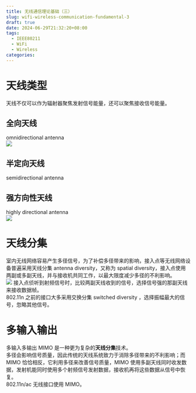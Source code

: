 ```yaml
---
title: 无线通信理论基础（三）
slug: wifi-wireless-communication-fundamental-3
draft: true
date: 2024-06-29T21:32:20+08:00
tags:
  - IEEE80211
  - WiFi
  - Wireless
categories:
---
```


# 天线类型

天线不仅可以作为辐射器聚焦发射信号能量，还可以聚焦接收信号能量。<br>

## 全向天线

omnidirectional antenna<br>
![](https://img.jaxwang.top/2024/06/8d67a716318a0407ad4e64bbccff2bf1.png)


## 半定向天线

semidirectional antenna<br>



## 强方向性天线

highly directional antenna<br>
![](https://img.jaxwang.top/2024/06/2ab3b010ce0c5ac82c7f77835711222c.png)


# 天线分集
室内无线网络容易产生多径信号，为了补偿多径带来的影响，接入点等无线网络设备普遍采用天线分集 antenna diversity，又称为 spatial diversity，接入点使用两副或多副天线，并与接收机共同工作，以最大限度减少多径的不利影响。<br>
![](https://img.jaxwang.top/2024/06/2477ab1897b0bffc445f4c20a0348d09.png)
接入点侦听到射频信号时，比较两副天线收到的信号，选择信号强的那副天线来接收数据帧。<br>
802.11n 之前的接口大多采用交换分集 switched diversity ，选择振幅最大的信号，忽略其他信号。<br>

# 多输入输出
多输入多输出 MIMO 是一种更为复杂的**天线分集**技术。<br>
多径会影响信号质量，因此传统的天线系统致力于消除多径带来的不利影响；而 MIMO 恰恰相反，它利用多径来改善信号质量，MIMO 使用多副天线同时收发数据，发射机能同时使用多个射频信号发射数据，接收机再将这些数据从信号中恢复。<br>
802.11n/ac 无线接口使用 MIMO。


